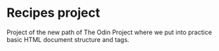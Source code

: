 # Recipes project

Project of the new path of The Odin Project where we put into practice basic HTML document structure and tags.
